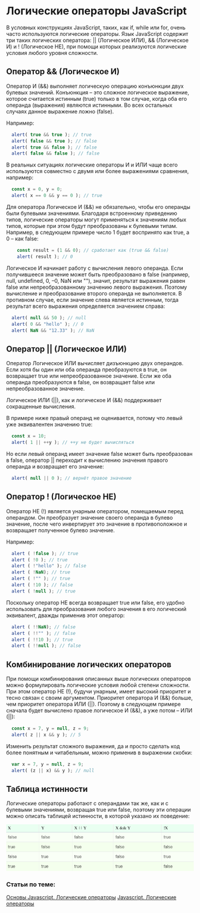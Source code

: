 # Логические операторы JavaScript

В условных конструкциях JavaScript, таких, как if, while или for, очень часто используются логические операторы.
Язык JavaScript содержит три таких логических оператора: || (Логическое ИЛИ), && (Логическое И) и ! (Логическое НЕ), при помощи которых реализуются логические условия любого уровня сложности.

## Оператор && (Логическое И)

Оператор И (&&) выполняет логическую операцию конъюнкции двух булевых значений. Конъюнкция – это сложное логическое выражение, которое считается истинным (true) только в том случае, когда оба его операнда (выражения) являются истинными. Во всех остальных случаях данное выражение ложно (false).

Например:

```javascript
  alert( true && true ); // true
  alert( false && true ); // false
  alert( true && false ); // false
  alert( false && false ); // false
```

В реальных ситуациях логические операторы И и ИЛИ чаще всего используются совместно с двумя или более выражениями сравнения, например:

```javascript
  const x = 0, y = 0;
  alert( х == 0 && у == 0 ); // true
```

Для оператора Логическое И (&&) не обязательно, чтобы его операнды были булевыми значениями. Благодаря встроенному приведению типов, логические операторы могут применяться к значениям любых типов, которые при этом будут преобразованы к булевыми типам.
Например, в следующем примере число 1 будет воспринято как true, а 0 – как false:

```javascript
    const result = (1 && 0); // сработает как (true && false)
    alert( result ); // 0
```

Логическое И начинает работу с вычисления левого операнда. Если получившееся значение может быть преобразовано в false (например, null, undefined, 0, –0, NaN или ""), значит, результат выражения равен false или непреобразованному значению левого выражения. Поэтому вычисление и преобразование второго операнда не выполняется. В противном случае, если значение слева является истинным, тогда результат всего выражения определяется значением справа:

```javascript
  alert( null && 50 ); // null
  alert( 0 && "hello" ); // 0
  alert( NaN && "12.33" ); // NaN
```

## Оператор || (Логическое ИЛИ)

Оператор Логическое ИЛИ вычисляет дизъюнкцию двух операндов. Если хотя бы один или оба операнда преобразуются в true, он возвращает true или непреобразованное значение. Если же оба операнда преобразуются в false, он возвращает false или непреобразованное значение.

Логическое ИЛИ (||), как и логическое И (&&) поддерживает сокращенные вычисления.

В примере ниже правый операнд не оценивается, потому что левый уже эквивалентен значению true:
 
```javascript
  const x = 10;
  alert( 1 || ++y ); // ++y не будет вычисляться
```

Но если левый операнд имеет значение false может быть преобразован в false, оператор || переходит к вычислению значения правого операнда и возвращает его значение:

```javascript
  alert( null || 0 ); // вернёт правое значение
```

## Оператор ! (Логическое НЕ)

Оператор НЕ (!) является унарным оператором, помещаемым перед операндом. Он преобразует значение своего операнда в булево значение, после чего инвертирует это значение в противоположное и возвращает полученное булево значение.

Например:

```javascript
  alert ( !false ); // true
  alert ( !0 ); // true
  alert ( !"hello" ); // false
  alert ( !NaN); // true
  alert ( !"" ); // true
  alert ( !10 ); // false
  alert ( !null ); // true
```

Поскольку оператор НЕ всегда возвращает true или false, его удобно использовать для преобразования любого значения в его логический эквивалент, дважды применив этот оператор:

```javascript
  alert ( !!NaN); // false  
  alert ( !!"" ); // false  
  alert ( !!10 ); // true  
  alert ( !!null ); // false 
```

## Комбинирование логических операторов

При помощи комбинирования описанных выше логических операторов можно формулировать логические условия любой степени сложности. 
При этом оператор НЕ (!), будучи унарным, имеет высокий приоритет и тесно связан с своим аргументом. Приоритет оператора И (&&) больше, чем приоритет оператора ИЛИ (||). Поэтому в следующем примере сначала будет вычислено правое логическое И (&&), а уже потом – ИЛИ (||):

```javascript
  const x = 7, y = null, z = 9;
  alert( z || x && y ); // 5  
```

Изменить результат сложного выражения, да и просто сделать код более понятным и читабельным, можно применив в выражении скобки:

```javascript
  var x = 7, y = null, z = 9;
  alert( (z || x) && y ); // null  
```

## Таблица истинности

Логические операторы работают с операндами так же, как и с булевыми значениями, возвращая true или false, поэтому эти операции можно описать таблицей истинности, в которой указано их поведение:

![Табnица истинности дпя логических операторов](lesson58.png)

### Статьи по теме:

[Основы Javascript. Логические операторы](https://learn.javascript.ru/logical-operators)
[Javascript. Логические операторы](https://wm-school.ru/js/js_booleans.php)
